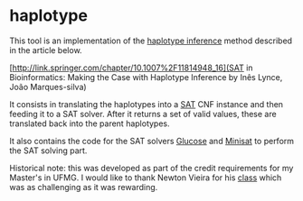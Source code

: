 # haplotype

This tool is an implementation of the [haplotype inference](https://en.wikipedia.org/wiki/Haplotype_estimation) method described in the article below.

[http://link.springer.com/chapter/10.1007%2F11814948_16](SAT in Bioinformatics: Making the Case with Haplotype Inference by Inês Lynce, João Marques-silva)

It consists in translating the haplotypes into a [SAT](https://en.wikipedia.org/wiki/Boolean_satisfiability_problem) CNF instance and then feeding it to a SAT solver. After it returns a set of valid values, these are translated back into the parent haplotypes.

It also contains the code for the SAT solvers [Glucose](http://www.labri.fr/perso/lsimon/glucose/) and [Minisat](http://minisat.se/) to perform the SAT solving part.

Historical note: this was developed as part of the credit requirements for my Master's in UFMG. I would like to thank Newton Vieira for his [class](http://homepages.dcc.ufmg.br/~nvieira/cursos/lac/a11s2/material.html) which was as challenging as it was rewarding.
